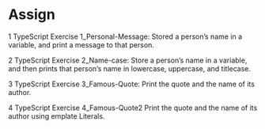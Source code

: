 # Assign
1 TypeScript Exercise
1_Personal-Message: 
Stored a person’s name in a variable, and print a message to that person.

2 TypeScript Exercise
2_Name-case:
Store a person’s name in a variable, and then prints that person’s name in lowercase, uppercase, and titlecase.

3 TypeScript Exercise
3_Famous-Quote:
Print the quote and the name of its author.

4 TypeScript Exercise
4_Famous-Quote2
Print the quote and the name of its author using emplate Literals.
